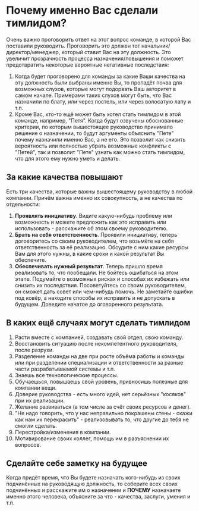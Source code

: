 # Почему именно Вас сделали тимлидом?
Очень важно проговорить ответ на этот вопрос команде, в которой Вас поставили руководить. Проговорить это должен тот начальник/директор/менеджер, который ставит Вас на эту должность. Это увеличит прозрачность процесса назначения/повышения и поможет предотвратить некоторые вероятные негативные последствия:

1. Когда будет проговорено для команды за какие Ваши качества на эту должность были выбраны именно Вы, то пропадёт почва для возможных слухов, которые могут подорвать Ваш авторитет в самом начале. Примерами таких слухов могут быть, что Вас назначили по блату, или через постель, или через волосатую лапу и т.п.
2. Кроме Вас, кто-то ещё может быть хотел стать тимлидом в этой команде, например, "Петя". Когда будут озвучены обоснованные критерии, по которым вышестоящее руководство принимало решение о назначении, то будут аргументы объяснить "Пете" почему назначили именно Вас, а не его. Это позволит как снизить вероятность или полностью убрать возможные конфликты с "Петей", так и позволит "Пете" узнать как можно стать тимлидом, что для этого ему нужно уметь и делать.

## За какие качества повышают
Есть три качества, которые важны вышестоящему руководству в любой компании. Причём важна именно их совокупность, а не качества по отдельности:

1. **Проявлять инициативу**. Видите какую-нибудь проблему или возможность и можете предложить как это исправить или использовать - расскажите об этом своему руководителю.
2. **Брать на себя ответственность**. Проявили инициативу, теперь договоритесь со своим руководителем, что возьмёте на себя ответственность за её реализацию. Обсудите с ним какие ресурсы Вам для этого нужны, в какие сроки и какой результат Вы обеспечите.
3. **Обеспечивать нужный результат**. Теперь пришло время реализовать то, что пообещали. Не бойтесь ошибаться на этом этапе. Подумайте о возможных рисках и способах их избежать или снизить их последствия. Посоветуйтесь со своим руководителем, он сможет дать совет или чем-нибудь помочь. Не заметайте ошибки под ковёр, а находите способы их исправить и не допускать в будущем. Доведите начатое до оговоренного результата.

## В каких ещё случаях могут сделать тимлидом
1. Расти вместе с компанией, создавать свой отдел, свою команду.
2. Восстановить ситуацию после некомпетентного руководителя, после разрухи.
3. Разделение команды на две при росте объёма работы и команды или при разделении специализации и ответственности за разные части разрабатываемой системы и т.п.
4. Знаешь все технологические процессы.
5. Обучаешься, повышаешь свой уровень, привносишь полезные для компании вещи.
6. Доверие руководства - есть много идей, нет серьёзных "косяков" при их реализации.
7. Желание развиваться (в том числе за счёт своих ресурсов и денег).
8. "Не надо говорить, что у нас неправильно покрашены стены - скажи как нам их перекрасить" - реализовывать то, что другие до тебя не смогли сделать.
9. Перестройка/изменения в компании.
10. Мотивирование своих коллег, помощь им в разъяснении их вопросов.

## Сделайте себе заметку на будущее
Когда придёт время, что Вы будете назначать кого-нибудь из своих подчинённых на руководящую должность, то соберите всех своих подчинённых и расскажите им о назначении и **ПОЧЕМУ** назначаете именно этого человека, объясните за что - качества, заслуги, умения и т.п.